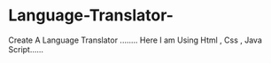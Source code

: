# Language-Translator-
Create A Language Translator ........
Here I am Using Html , Css , Java Script......
